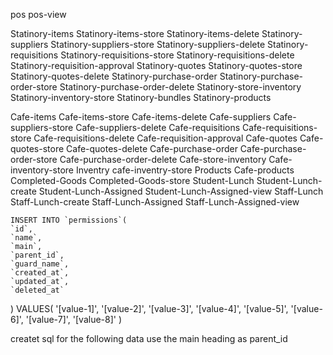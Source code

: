 pos
    pos-view

Statinory-items
    Statinory-items-store
    Statinory-items-delete
Statinory-suppliers
    Statinory-suppliers-store
    Statinory-suppliers-delete
Statinory-requisitions
    Statinory-requisitions-store
    Statinory-requisitions-delete
    Statinory-requisition-approval
Statinory-quotes
    Statinory-quotes-store
    Statinory-quotes-delete
Statinory-purchase-order
    Statinory-purchase-order-store
    Statinory-purchase-order-delete
Statinory-store-inventory
    Statinory-inventory-store
Statinory-bundles
    Statinory-products

Cafe-items
    Cafe-items-store
    Cafe-items-delete
Cafe-suppliers
    Cafe-suppliers-store
    Cafe-suppliers-delete
Cafe-requisitions
    Cafe-requisitions-store
    Cafe-requisitions-delete
    Cafe-requisition-approval
Cafe-quotes
    Cafe-quotes-store
    Cafe-quotes-delete
Cafe-purchase-order
    Cafe-purchase-order-store
    Cafe-purchase-order-delete
Cafe-store-inventory
    Cafe-inventory-store
Inventry
    cafe-inventry-store
Products
    Cafe-products
Completed-Goods
    Completed-Goods-store 
Student-Lunch
    Student-Lunch-create
Student-Lunch-Assigned
    Student-Lunch-Assigned-view
Staff-Lunch
    Staff-Lunch-create
Staff-Lunch-Assigned
    Staff-Lunch-Assigned-view


    INSERT INTO `permissions`(
    `id`,
    `name`,
    `main`,
    `parent_id`,
    `guard_name`,
    `created_at`,
    `updated_at`,
    `deleted_at`
)
VALUES(
    '[value-1]',
    '[value-2]',
    '[value-3]',
    '[value-4]',
    '[value-5]',
    '[value-6]',
    '[value-7]',
    '[value-8]'
)


createt sql for the following data use the main heading as parent_id